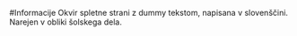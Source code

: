 #Informacije
Okvir spletne strani z dummy tekstom, napisana v slovenščini. Narejen v obliki šolskega dela.
